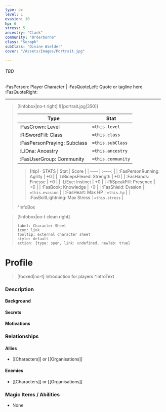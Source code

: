 ```yaml
---
type: pc
level: 1
evasion: 10
hp: 6
stress: 5
ancestry: "Clank"
community: "Orderborne"
class: "Seraph"
subClass: "Divine Wielder"
cover: "/Assets/Images/Portrait.jpg"

---
```


###### TBD
:FasPerson: Player Character | :FasQuoteLeft: Quote or tagline here :FasQuoteRight:
___
> [!infobox|no-t right]
> ![[portrait.jpg|350]]
>
> | Type | Stat |
> | ---- | ---- |
> | :FasCrown: Level   | `=this.level` |
> | :RiSwordFill: Class |  `=this.class` |
> | :FasPersonPraying: Subclass |  `=this.subClass`|
> |  :LiDna: Ancestry |  `=this.ancestry`|
> |  :FasUserGroup: Community |  `=this.community`|
> 
>> [!tip]- STATS
>> | Stat | Score |
>> | ---- | :----: |
>> | :FasPersonRunning: Agility | +0 |
>> | :LiBicepsFlexed: Strength | +0 |
>> | :FasHands: Finesse | +0 |
>> | :LiEye: Instinct | +0 |
>> | :RiSpeakFill: Presence | +0 |
>> | :FasBook: Knowledge | +0 |
>> | :FasShield: Evasion | `=this.evasion` |
>> | :FasHeart: Max HP | `=this.hp` |
>> | :FasBoltLightning: Max Stress | `=this.stress` |
>
>^InfoBox

> [!infobox|no-t clean right]
> ```meta-bind-button
> label: Character Sheet
> icon: link
> tooltip: external character sheet
> style: default
> action: {type: open, link: undefined, newTab: true}
> ```

# Profile

> [!boxed|no-t]
> Introduction for players
>^IntroText
	
### Description

#### Background

#### Secrets

#### Motivations 

### Relationships

#### Allies
- [[Characters]] or [[Organisations]]

#### Enemies
- [[Characters]] or [[Organisations]]

### Magic Items / Abilities
- None
